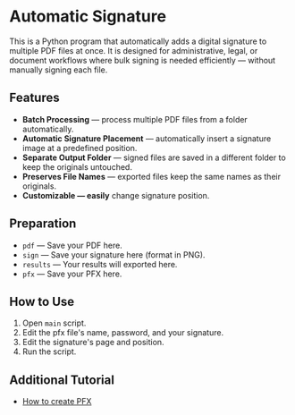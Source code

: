 # Automatic Signature
This is a Python program that automatically adds a digital signature to multiple PDF files at once.
It is designed for administrative, legal, or document workflows where bulk signing is needed efficiently — without manually signing each file.

## Features
- **Batch Processing** — process multiple PDF files from a folder automatically.
- **Automatic Signature Placement** — automatically insert a signature image at a predefined position.
- **Separate Output Folder** — signed files are saved in a different folder to keep the originals untouched.
- **Preserves File Names** — exported files keep the same names as their originals.
- **Customizable — easily** change signature position.

## Preparation
- `pdf` — Save your PDF here.
- `sign` — Save your signature here (format in PNG).
- `results` — Your results will exported here.
- `pfx` — Save your PFX here.

## How to Use
1. Open `main` script.
2. Edit the pfx file's name, password, and your signature.
3. Edit the signature's page and position.
4. Run the script.

## Additional Tutorial
- [How to create PFX](https://www.youtube.com/watch?v=k8taD3b7MP0)

